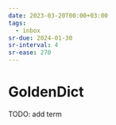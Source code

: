 ```yaml
---
date: 2023-03-20T00:00+03:00
tags:
  - inbox
sr-due: 2024-01-30
sr-interval: 4
sr-ease: 270
---
```


# GoldenDict

TODO: add term
